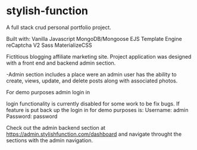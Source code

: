 # stylish-function

A full stack crud personal portfolio project.

Built with:
Vanilla Javascript
MongoDB/Mongoose
EJS Template Engine
reCaptcha V2
Sass
MaterializeCSS

Fictitious blogging affiliate marketing site.
Project application was designed with a front end and backend admin section.

-Admin section includes a place were an admin user has the ability to create, views, update, and delete posts along with associated photos.

For demo purposes admin login in

login functionality is currently disabled for some work to be fix bugs. If feature is put back up the login in for demo purposes is:
Username: admin
Password: password

Check out the admin backend section at https://admin.stylishfunction.com/dashboard and navigate throught the sections with the admin navigation.
